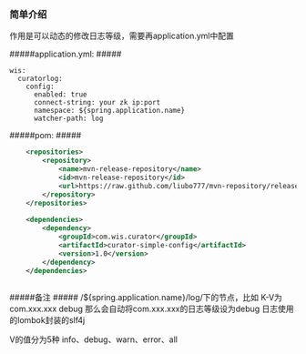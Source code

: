 ### 简单介绍 ###
作用是可以动态的修改日志等级，需要再application.yml中配置

#####application.yml:  #####
```$xslt
wis:
  curatorlog:
    config:
      enabled: true
      connect-string: your zk ip:port
      namespace: ${spring.application.name}
      watcher-path: log    
```
#####pom:  #####
```xml
    <repositories>
        <repository>
            <name>mvn-release-repository</name>
            <id>mvn-release-repository</id>
            <url>https://raw.github.com/liubo777/mvn-repository/release</url>
        </repository>
    </repositories>
    
    <dependencies>
        <dependency>
            <groupId>com.wis.curator</groupId>
            <artifactId>curator-simple-config</artifactId>
            <version>1.0</version>
        </dependency>            
    </dependencies>        
    
```

#####备注  #####
/${spring.application.name}/log/下的节点，比如
K-V为
com.xxx.xxx      debug
那么会自动将com.xxx.xxx的日志等级设为debug
日志使用的lombok封装的slf4j

V的值分为5种
info、debug、warn、error、all
